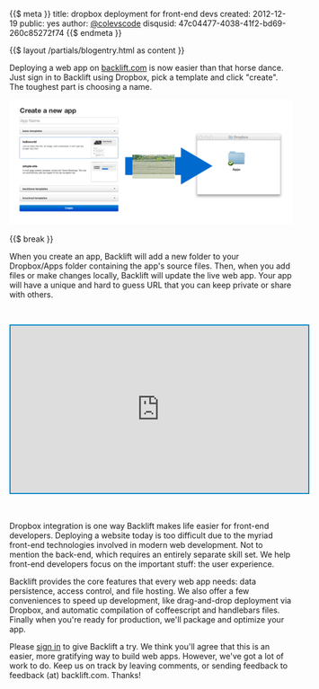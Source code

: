 {{$ meta }}
title: dropbox deployment for front-end devs
created: 2012-12-19
public: yes
author: <a href="http://twitter.com/ColeVsCode">@colevscode</a>
disqusid: 47c04477-4038-41f2-bd69-260c85272f74
{{$ endmeta }}

{{$ layout /partials/blogentry.html as content }}
 
Deploying a web app on [backlift.com](https://www.backlift.com) is now easier than that horse dance. Just sign in to Backlift using Dropbox, pick a template and click "create". The toughest part is choosing a name.

<div style="position:relative">
<img style="position:absolute; width:15%; left:43.5%; top:43.5%" src="/images/gangnam.gif">
<img src="/images/gangnam.png">
</div>
<p> </p>

{{$ break }}

When you create an app, Backlift will add a new folder to your Dropbox/Apps folder containing the app's source files. Then, when you add files or make changes locally, Backlift will update the live web app. Your app will have a unique and hard to guess URL that you can keep private or share with others.

<!-- Your app will have a private URL, and the source files will be downloaded to your Dropbox folder. Any changes you make locally will be pushed to your live app, and your browser will be automatically refreshed. 

Try viewing your app's URL on a few mobile devices. Then change the source files, and watch all your devices refresh. Testing a responsive design has never been this easy.-->

<p> </p>
<iframe style="border: solid 2px #08C" src="https://player.vimeo.com/video/55450029?byline=0&portrait=0&badge=0" width="530" height="298" frameborder="0" webkitAllowFullScreen mozallowfullscreen allowFullScreen></iframe>
<!--
<iframe  style="border: solid 2px #08C" src="https://player.vimeo.com/video/55928409?byline=0&portrait=0&badge=0" width="530" height="298" frameborder="0" webkitAllowFullScreen mozallowfullscreen allowFullScreen></iframe>
<div style="text-align:right; font-size:smaller"><p>Gangnam Style cover by <a href="https://soundcloud.com/jayfla/psy-gangnam-style-instrumental">JFla</a> </p></div>
-->
<p> </p>


Dropbox integration is one way Backlift makes life easier for front-end developers. Deploying a website today is too difficult due to the myriad front-end technologies involved in modern web development. Not to mention the back-end, which requires an entirely separate skill set. We help front-end developers focus on the important stuff: the user experience.

Backlift provides the core features that every web app needs: data persistence, access control, and file hosting. We also offer a few conveniences to speed up development, like drag-and-drop deployment via Dropbox, and automatic compilation of coffeescript and handlebars files. Finally when you're ready for production, we'll package and optimize your app. 

Please [sign in](https://backlift.com) to give Backlift a try. We think you'll agree that this is an easier, more gratifying way to build web apps. However, we've got a lot of work to do. Keep us on track by leaving comments, or sending  feedback to feedback (at) backlift.com. Thanks!